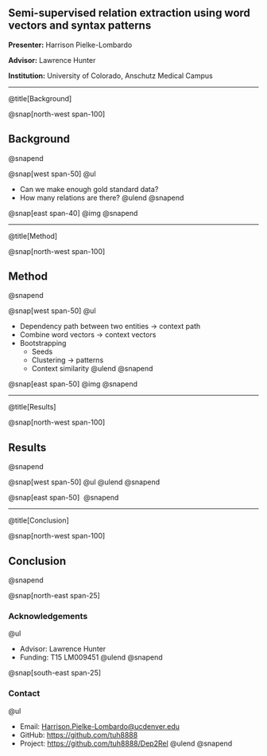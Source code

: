 ## Semi-supervised relation extraction using word vectors and syntax patterns

**Presenter:** Harrison Pielke-Lombardo

**Advisor:** Lawrence Hunter

**Institution:** University of Colorado, Anschutz Medical Campus

---
@title[Background]

@snap[north-west span-100]
## Background
@snapend

@snap[west span-50]
@ul[](false)
- Can we make enough gold standard data?
- How many relations are there?
@ulend
@snapend

@snap[east span-40]
@img[](resources/dep_example.gif)
@snapend

---
@title[Method]

@snap[north-west span-100]
## Method
@snapend

@snap[west span-50]
@ul[](false)
- Dependency path between two entities -> context path
- Combine word vectors -> context vectors
- Bootstrapping
  - Seeds
  - Clustering -> patterns
  - Context similarity
@ulend
@snapend

@snap[east span-50]
@img[](resources/algorithm.svg)
@snapend

---
@title[Results]

@snap[north-west span-100]
## Results
@snapend

@snap[west span-50]
@ul[](false)
@ulend
@snapend

@snap[east span-50]
![]()
@snapend

---
@title[Conclusion]

@snap[north-west span-100]
## Conclusion
@snapend

@snap[north-east span-25]
### Acknowledgements
@ul[](false)
- Advisor: Lawrence Hunter
- Funding: T15 LM009451
@ulend
@snapend

@snap[south-east span-25]
### Contact
@ul[](false)
- Email: Harrison.Pielke-Lombardo@ucdenver.edu
- GitHub: https://github.com/tuh8888
- Project: https://github.com/tuh8888/Dep2Rel
@ulend
@snapend
